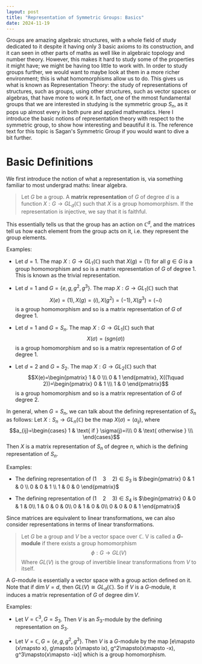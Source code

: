```yaml
---
layout: post
title: "Representation of Symmetric Groups: Basics"
date: 2024-11-19
---
```

Groups are amazing algebraic structures, with a whole field of study dedicated to it despite it having only 3 basic axioms to its construction, and it can seen in other parts of maths as well like in algebraic topology and number theory. However, this makes it hard to study some of the properties it might have; we might be having too little to work with. In order to study groups further, we would want to maybe look at them in a more richer environment; this is what homomorphisms allow us to do. This gives us what is known as Representation Theory: the study of representations of structures, such as groups, using other structures, such as vector spaces or algebras, that have more to work it. In fact, one of the mmost fundamental groups that we are interested in studying is the symmetric group $S_n$, as it pops up almost every in both pure and applied mathematics. Here I introduce the basic notions of representation theory with respect to the symmetric group, to show how interesting and beautiful it is. The reference text for this topic is Sagan's Symmetric Group if you would want to dive a bit further.

# Basic Definitions
We first introduce the notion of what a representation is, via something familiar to most undergrad maths: linear algebra.
> Let $G$ be a group. A **matrix representation** of $G$ of degree $d$ is a function $X:G\to GL_d(\mathbb{C})$ such that $X$ is a group homomorphism. If the representation is injective, we say that it is faithful.

This essentially tells us that the group has an action on $\mathbb{C}^d$, and the matrices tell us how each element from the group acts on it, i.e. they represent the group elements.

Examples:
- Let $d=1$. The map $X: G\to GL_1(\mathbb{C})$ such that $X(g)=(1)$ for all $g\in G$ is a group homomorphism and so is a matrix representation of $G$ of degree 1. This is known as the trivial representation.
	
- Let $d=1$ and $G=\{e,g,g^2,g^3\}$. The map $X: G\to GL_1(\mathbb{C})$ such that 
  $$X(e)=(1), X(g)=(i), X(g^2)=(-1), X(g^3)=(-i)$$
	is a group homomorphism and so is a matrix representation of $G$ of degree 1.
	
- Let $d=1$ and $G=S_n$. The map $X: G\to GL_1(\mathbb{C})$ such that 
	$$X(\sigma)=(sgn(\sigma))$$
	is a group homomorphism and so is a matrix representation of $G$ of degree 1.
	
- Let $d=2$ and $G=S_2$. The map $X: G\to GL_2(\mathbb{C})$ such that 
	$$X(e)=\begin{pmatrix}
1 & 0 \\\ 
0 & 1 
\end{pmatrix}, X((1\quad 2))=\begin{pmatrix}
0 & 1 \\\ 
1 & 0
\end{pmatrix}$$
	is a group homomorphism and so is a matrix representation of $G$ of degree 2.

In general, when $G=S_n$, we can talk about the defining representation of $S_n$ as follows:
Let $X:S_n\to GL_n(\mathbb{C})$ be the map $X(\sigma)=(a_{ij})$, where
$$a_{ij}=\begin{cases}
1 & \text{ if } \sigma(j)=i\\\
0 & \text{ otherwise } \\\
\end{cases}$$
Then $X$ is a matrix representation of $S_n$ of degree $n$, which is the defining representation of $S_n$.

Examples:
- The defining representation of $(1\quad 3\quad 2)\in S_3$ is $\begin{pmatrix}
0 & 1 & 0 \\ 
0 & 0 & 1 \\ 
1 & 0 & 0
\end{pmatrix}$
	
- The defining representation of $(1\quad 2\quad 3)\in S_4$ is $\begin{pmatrix}
0 & 0 & 1 & 0\\ 
1 & 0 & 0 & 0\\ 
0 & 1 & 0 & 0\\
0 & 0 & 0 & 1
\end{pmatrix}$

Since matrices are equivalent to linear transformations, we can also consider representations in terms of linear transformations.


> Let $G$ be a group and $V$ be a vector space over $\mathbb{C}$. V is called a **$G$-module** if there exists a group homomorphism
	$$\phi: G\to GL(V)$$
	Where $GL(V)$ is the group of invertible linear transformations from $V$ to itself.

A $G$-module is essentially a vector space with a group action defined on it. Note that if $\dim V= d$, then $GL(V)\cong GL_d(\mathbb{C})$. So if $V$ is a $G$-module, it induces a matrix representation of $G$ of degree $\dim V$. 

Examples:
- Let $V=\mathbb{C}^3, G=S_3$. Then $V$ is an $S_3$-module by the defining representation on $S_3$.
	
- Let $V=\mathbb{C}, G=\{e,g,g^2,g^3\}$. Then $V$ is a $G$-module by the map
	\[e\mapsto (x\mapsto x), g\mapsto (x\mapsto ix), g^2\mapsto(x\mapsto -x), g^3\mapsto(x\mapsto -ix)\]
	which is a group homomorphism.
